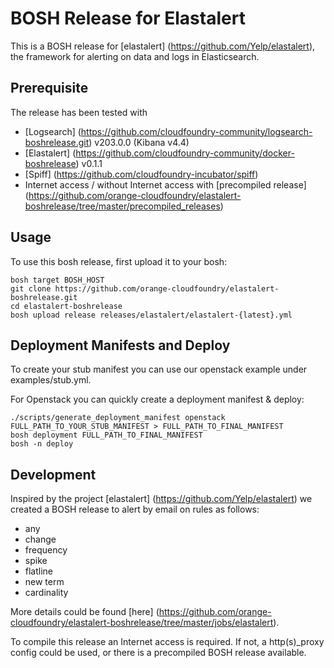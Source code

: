 # BOSH Release for Elastalert

This is a BOSH release for [elastalert] (https://github.com/Yelp/elastalert), the framework for alerting on data and logs in Elasticsearch.

## Prerequisite

The release has been tested with
- [Logsearch] (https://github.com/cloudfoundry-community/logsearch-boshrelease.git) v203.0.0 (Kibana v4.4)
- [Elastalert] (https://github.com/cloudfoundry-community/docker-boshrelease)  v0.1.1
- [Spiff] (https://github.com/cloudfoundry-incubator/spiff)
- Internet access / without Internet access with [precompiled release] (https://github.com/orange-cloudfoundry/elastalert-boshrelease/tree/master/precompiled_releases)

## Usage

To use this bosh release, first upload it to your bosh:

```
bosh target BOSH_HOST
git clone https://github.com/orange-cloudfoundry/elastalert-boshrelease.git
cd elastalert-boshrelease
bosh upload release releases/elastalert/elastalert-{latest}.yml
```

## Deployment Manifests and Deploy

To create your stub manifest you can use our openstack example under examples/stub.yml.

For Openstack you can quickly create a deployment manifest & deploy:

```
./scripts/generate_deployment_manifest openstack FULL_PATH_TO_YOUR_STUB_MANIFEST > FULL_PATH_TO_FINAL_MANIFEST
bosh deployment FULL_PATH_TO_FINAL_MANIFEST
bosh -n deploy
```

## Development

Inspired by the project [elastalert] (https://github.com/Yelp/elastalert) we created a BOSH release to alert by email on rules as follows:
- any
- change
- frequency
- spike
- flatline
- new term
- cardinality

More details could be found [here] (https://github.com/orange-cloudfoundry/elastalert-boshrelease/tree/master/jobs/elastalert).

To compile this release an Internet access is required. If not, a http(s)_proxy config could be used, or there is a precompiled BOSH release available.